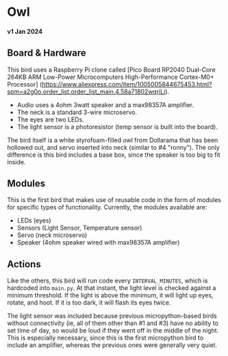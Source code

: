 # Owl
#### v1 Jan 2024

## Board & Hardware
This bird uses a Raspberry Pi clone called [Pico Board RP2040 Dual-Core 264KB ARM Low-Power Microcomputers High-Performance Cortex-M0+ Processor]
(https://www.aliexpress.com/item/1005005844675453.html?spm=a2g0o.order_list.order_list_main.4.58a71802wqriLi).

- Audio uses a 4ohm 3watt speaker and a max98357A amplifier.
- The neck is a standard 3-wire microservo.
- The eyes are two LEDs.
- The light sensor is a photoresistor (temp sensor is built into the board).

The bird itself is a white styrofoam-filled owl from Dollarama that has been hollowed out, and servo inserted into neck (similar to #4 "ronny"). The only difference is this bird includes a base box, since the speaker is too big to fit inside.

## Modules
This is the first bird that makes use of reusable code in the form of modules for specific types of functionality. Currently, the modules available are:
- LEDs (eyes)
- Sensors (Light Sensor, Temperature sensor)
- Servo (neck microservo)
- Speaker (4ohm speaker wired with max98357A amplifier)


## Actions
Like the others, this bird will run code every `INTERVAL_MINUTES`, which is hardcoded into `main.py`. At that instant, the light level is checked against a minimum threshold. If the light is above the minimum, it will light up eyes, rotate, and hoot. If it is too dark, it will flash its eyes twice.

The light sensor was included because previous micropython-based birds without connectivity (ie, all of them other than #1 and #3) have no ability to set time of day, so would be loud if they went off in the middle of the night. This is especially necessary, since this is the first micropython bird to include an amplifier, whereas the previous ones were generally very quiet.
